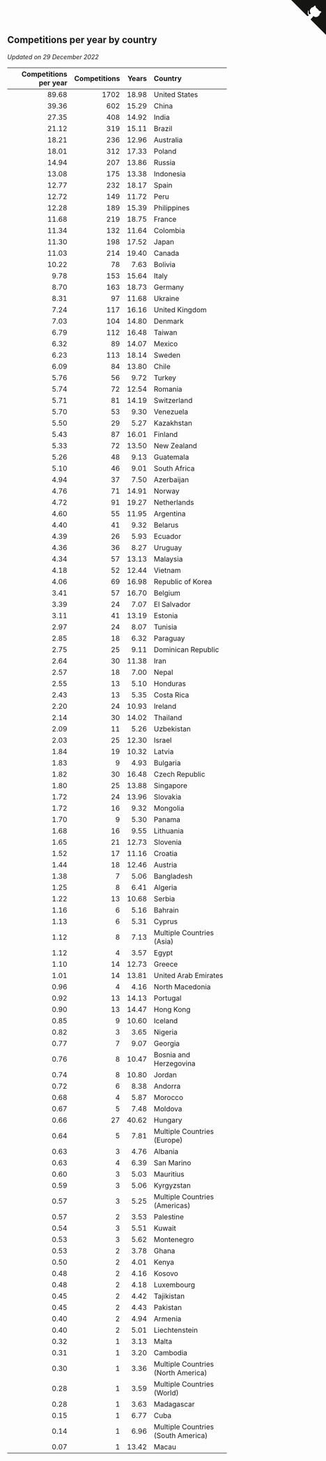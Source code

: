 ## Competitions per year by country

*Updated on 29 December 2022*

| Competitions per year | Competitions | Years | Country |
| ---: | ---: | ---: | :--- |
| 89.68 | 1702 | 18.98 | United States |
| 39.36 | 602 | 15.29 | China |
| 27.35 | 408 | 14.92 | India |
| 21.12 | 319 | 15.11 | Brazil |
| 18.21 | 236 | 12.96 | Australia |
| 18.01 | 312 | 17.33 | Poland |
| 14.94 | 207 | 13.86 | Russia |
| 13.08 | 175 | 13.38 | Indonesia |
| 12.77 | 232 | 18.17 | Spain |
| 12.72 | 149 | 11.72 | Peru |
| 12.28 | 189 | 15.39 | Philippines |
| 11.68 | 219 | 18.75 | France |
| 11.34 | 132 | 11.64 | Colombia |
| 11.30 | 198 | 17.52 | Japan |
| 11.03 | 214 | 19.40 | Canada |
| 10.22 | 78 | 7.63 | Bolivia |
| 9.78 | 153 | 15.64 | Italy |
| 8.70 | 163 | 18.73 | Germany |
| 8.31 | 97 | 11.68 | Ukraine |
| 7.24 | 117 | 16.16 | United Kingdom |
| 7.03 | 104 | 14.80 | Denmark |
| 6.79 | 112 | 16.48 | Taiwan |
| 6.32 | 89 | 14.07 | Mexico |
| 6.23 | 113 | 18.14 | Sweden |
| 6.09 | 84 | 13.80 | Chile |
| 5.76 | 56 | 9.72 | Turkey |
| 5.74 | 72 | 12.54 | Romania |
| 5.71 | 81 | 14.19 | Switzerland |
| 5.70 | 53 | 9.30 | Venezuela |
| 5.50 | 29 | 5.27 | Kazakhstan |
| 5.43 | 87 | 16.01 | Finland |
| 5.33 | 72 | 13.50 | New Zealand |
| 5.26 | 48 | 9.13 | Guatemala |
| 5.10 | 46 | 9.01 | South Africa |
| 4.94 | 37 | 7.50 | Azerbaijan |
| 4.76 | 71 | 14.91 | Norway |
| 4.72 | 91 | 19.27 | Netherlands |
| 4.60 | 55 | 11.95 | Argentina |
| 4.40 | 41 | 9.32 | Belarus |
| 4.39 | 26 | 5.93 | Ecuador |
| 4.36 | 36 | 8.27 | Uruguay |
| 4.34 | 57 | 13.13 | Malaysia |
| 4.18 | 52 | 12.44 | Vietnam |
| 4.06 | 69 | 16.98 | Republic of Korea |
| 3.41 | 57 | 16.70 | Belgium |
| 3.39 | 24 | 7.07 | El Salvador |
| 3.11 | 41 | 13.19 | Estonia |
| 2.97 | 24 | 8.07 | Tunisia |
| 2.85 | 18 | 6.32 | Paraguay |
| 2.75 | 25 | 9.11 | Dominican Republic |
| 2.64 | 30 | 11.38 | Iran |
| 2.57 | 18 | 7.00 | Nepal |
| 2.55 | 13 | 5.10 | Honduras |
| 2.43 | 13 | 5.35 | Costa Rica |
| 2.20 | 24 | 10.93 | Ireland |
| 2.14 | 30 | 14.02 | Thailand |
| 2.09 | 11 | 5.26 | Uzbekistan |
| 2.03 | 25 | 12.30 | Israel |
| 1.84 | 19 | 10.32 | Latvia |
| 1.83 | 9 | 4.93 | Bulgaria |
| 1.82 | 30 | 16.48 | Czech Republic |
| 1.80 | 25 | 13.88 | Singapore |
| 1.72 | 24 | 13.96 | Slovakia |
| 1.72 | 16 | 9.32 | Mongolia |
| 1.70 | 9 | 5.30 | Panama |
| 1.68 | 16 | 9.55 | Lithuania |
| 1.65 | 21 | 12.73 | Slovenia |
| 1.52 | 17 | 11.16 | Croatia |
| 1.44 | 18 | 12.46 | Austria |
| 1.38 | 7 | 5.06 | Bangladesh |
| 1.25 | 8 | 6.41 | Algeria |
| 1.22 | 13 | 10.68 | Serbia |
| 1.16 | 6 | 5.16 | Bahrain |
| 1.13 | 6 | 5.31 | Cyprus |
| 1.12 | 8 | 7.13 | Multiple Countries (Asia) |
| 1.12 | 4 | 3.57 | Egypt |
| 1.10 | 14 | 12.73 | Greece |
| 1.01 | 14 | 13.81 | United Arab Emirates |
| 0.96 | 4 | 4.16 | North Macedonia |
| 0.92 | 13 | 14.13 | Portugal |
| 0.90 | 13 | 14.47 | Hong Kong |
| 0.85 | 9 | 10.60 | Iceland |
| 0.82 | 3 | 3.65 | Nigeria |
| 0.77 | 7 | 9.07 | Georgia |
| 0.76 | 8 | 10.47 | Bosnia and Herzegovina |
| 0.74 | 8 | 10.80 | Jordan |
| 0.72 | 6 | 8.38 | Andorra |
| 0.68 | 4 | 5.87 | Morocco |
| 0.67 | 5 | 7.48 | Moldova |
| 0.66 | 27 | 40.62 | Hungary |
| 0.64 | 5 | 7.81 | Multiple Countries (Europe) |
| 0.63 | 3 | 4.76 | Albania |
| 0.63 | 4 | 6.39 | San Marino |
| 0.60 | 3 | 5.03 | Mauritius |
| 0.59 | 3 | 5.06 | Kyrgyzstan |
| 0.57 | 3 | 5.25 | Multiple Countries (Americas) |
| 0.57 | 2 | 3.53 | Palestine |
| 0.54 | 3 | 5.51 | Kuwait |
| 0.53 | 3 | 5.62 | Montenegro |
| 0.53 | 2 | 3.78 | Ghana |
| 0.50 | 2 | 4.01 | Kenya |
| 0.48 | 2 | 4.16 | Kosovo |
| 0.48 | 2 | 4.18 | Luxembourg |
| 0.45 | 2 | 4.42 | Tajikistan |
| 0.45 | 2 | 4.43 | Pakistan |
| 0.40 | 2 | 4.94 | Armenia |
| 0.40 | 2 | 5.01 | Liechtenstein |
| 0.32 | 1 | 3.13 | Malta |
| 0.31 | 1 | 3.20 | Cambodia |
| 0.30 | 1 | 3.36 | Multiple Countries (North America) |
| 0.28 | 1 | 3.59 | Multiple Countries (World) |
| 0.28 | 1 | 3.63 | Madagascar |
| 0.15 | 1 | 6.77 | Cuba |
| 0.14 | 1 | 6.96 | Multiple Countries (South America) |
| 0.07 | 1 | 13.42 | Macau |


<a href="https://github.com/JustinTimeCuber/wca_statistics" class="github-corner" aria-label="View source on Github"><svg width="80" height="80" viewBox="0 0 250 250" style="fill:#151513; color:#fff; position: absolute; top: 0; border: 0; right: 0;" aria-hidden="true"><path d="M0,0 L115,115 L130,115 L142,142 L250,250 L250,0 Z"></path><path d="M128.3,109.0 C113.8,99.7 119.0,89.6 119.0,89.6 C122.0,82.7 120.5,78.6 120.5,78.6 C119.2,72.0 123.4,76.3 123.4,76.3 C127.3,80.9 125.5,87.3 125.5,87.3 C122.9,97.6 130.6,101.9 134.4,103.2" fill="currentColor" style="transform-origin: 130px 106px;" class="octo-arm"></path><path d="M115.0,115.0 C114.9,115.1 118.7,116.5 119.8,115.4 L133.7,101.6 C136.9,99.2 139.9,98.4 142.2,98.6 C133.8,88.0 127.5,74.4 143.8,58.0 C148.5,53.4 154.0,51.2 159.7,51.0 C160.3,49.4 163.2,43.6 171.4,40.1 C171.4,40.1 176.1,42.5 178.8,56.2 C183.1,58.6 187.2,61.8 190.9,65.4 C194.5,69.0 197.7,73.2 200.1,77.6 C213.8,80.2 216.3,84.9 216.3,84.9 C212.7,93.1 206.9,96.0 205.4,96.6 C205.1,102.4 203.0,107.8 198.3,112.5 C181.9,128.9 168.3,122.5 157.7,114.1 C157.9,116.9 156.7,120.9 152.7,124.9 L141.0,136.5 C139.8,137.7 141.6,141.9 141.8,141.8 Z" fill="currentColor" class="octo-body"></path></svg></a><style>.github-corner:hover .octo-arm{animation:octocat-wave 560ms ease-in-out}@keyframes octocat-wave{0%,100%{transform:rotate(0)}20%,60%{transform:rotate(-25deg)}40%,80%{transform:rotate(10deg)}}@media (max-width:500px){.github-corner:hover .octo-arm{animation:none}.github-corner .octo-arm{animation:octocat-wave 560ms ease-in-out}}</style>
